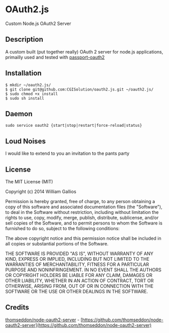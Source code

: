 OAuth2.js
=========

Custom Node.js OAuth2 Server

## Description
A custom built (put together really) OAuth 2 server for node.js applications, primailly used and tested with [passport-oauth2](https://github.com/jaredhanson/passport-oauth2)

## Installation

    $ mkdir ~/oauth2.js/
    $ git clone git@github.com:CGISolution/oauth2.js.git ~/oauth2.js/
    $ sudo chmod +x install
    $ sudo sh install


## Daemon
```sudo service oauth2 {start|stop|restart|force-reload|status}```

## Loud Noises
I would like to extend to you an invitation to the pants party


## License

The MIT License (MIT)

Copyright (c) 2014 William Gallios

Permission is hereby granted, free of charge, to any person obtaining a copy
of this software and associated documentation files (the "Software"), to deal
in the Software without restriction, including without limitation the rights
to use, copy, modify, merge, publish, distribute, sublicense, and/or sell
copies of the Software, and to permit persons to whom the Software is
furnished to do so, subject to the following conditions:

The above copyright notice and this permission notice shall be included in
all copies or substantial portions of the Software.

THE SOFTWARE IS PROVIDED "AS IS", WITHOUT WARRANTY OF ANY KIND, EXPRESS OR
IMPLIED, INCLUDING BUT NOT LIMITED TO THE WARRANTIES OF MERCHANTABILITY,
FITNESS FOR A PARTICULAR PURPOSE AND NONINFRINGEMENT. IN NO EVENT SHALL THE
AUTHORS OR COPYRIGHT HOLDERS BE LIABLE FOR ANY CLAIM, DAMAGES OR OTHER
LIABILITY, WHETHER IN AN ACTION OF CONTRACT, TORT OR OTHERWISE, ARISING FROM,
OUT OF OR IN CONNECTION WITH THE SOFTWARE OR THE USE OR OTHER DEALINGS IN
THE SOFTWARE.

## Credits
[thomseddon/node-oauth2-server](https://github.com/thomseddon/node-oauth2-server) - [https://github.com/thomseddon/node-oauth2-server](https://github.com/thomseddon/node-oauth2-server)
